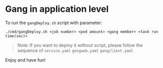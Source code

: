 <!--
* Licensed to the Apache Software Foundation (ASF) under one
* or more contributor license agreements.  See the NOTICE file
* distributed with this work for additional information
* regarding copyright ownership.  The ASF licenses this file
* to you under the Apache License, Version 2.0 (the
* "License"); you may not use this file except in compliance
* with the License.  You may obtain a copy of the License at
*
*      http://www.apache.org/licenses/LICENSE-2.0
*
* Unless required by applicable law or agreed to in writing, software
* distributed under the License is distributed on an "AS IS" BASIS,
* WITHOUT WARRANTIES OR CONDITIONS OF ANY KIND, either express or implied.
* See the License for the specific language governing permissions and
* limitations under the License.
-->

# Gang in application level

To run the `gangDeploy.sh` script with parameter:

```shell script
./cmd/gangDeploy.sh <job number> <pod amount> <gang member> <task run time(sec)>
```
>Note: If you want to deploy it without script, please follow the sequence of `service.yaml` `gangweb.yaml` `gangclient.yaml`

Enjoy and have fun!